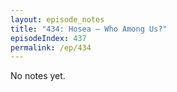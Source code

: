 ```yaml
---
layout: episode_notes
title: "434: Hosea — Who Among Us?"
episodeIndex: 437
permalink: /ep/434
---
```

No notes yet.
